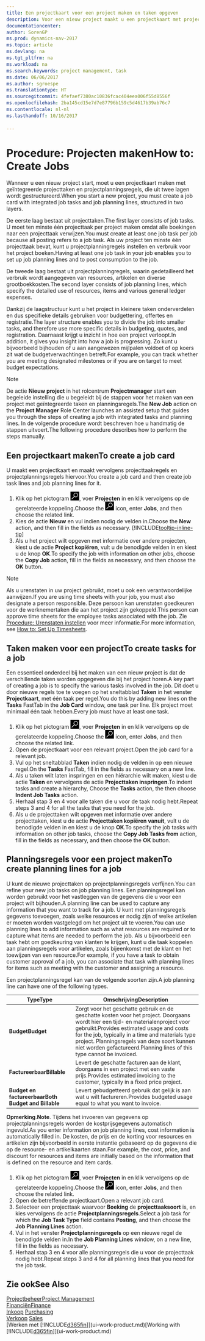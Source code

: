```yaml
---
title: Een projectkaart voor een project maken en taken opgeven
description: Voor een nieuw project maakt u een projectkaart met projecttaken en planningsregels om u te helpen voortgang en budgetten te beheren.
documentationcenter: 
author: SorenGP
ms.prod: dynamics-nav-2017
ms.topic: article
ms.devlang: na
ms.tgt_pltfrm: na
ms.workload: na
ms.search.keywords: project management, task
ms.date: 06/06/2017
ms.author: sgroespe
ms.translationtype: HT
ms.sourcegitcommit: 4fefaef7380ac10836fcac404eea006f55d8556f
ms.openlocfilehash: 2ba145cd15e7d7e87796b159c5d4617b39ab76c7
ms.contentlocale: nl-nl
ms.lasthandoff: 10/16/2017

---
```

# <a name="how-to-create-jobs"></a><span data-ttu-id="6e98d-103">Procedure: Projecten maken</span><span class="sxs-lookup"><span data-stu-id="6e98d-103">How to: Create Jobs</span></span>
<span data-ttu-id="6e98d-104">Wanneer u een nieuw project start, moet u een projectkaart maken met geïntegreerde projecttaken en projectplanningsregels, die uit twee lagen wordt gestructureerd.</span><span class="sxs-lookup"><span data-stu-id="6e98d-104">When you start a new project, you must create a job card with integrated job tasks and job planning lines, structured in two layers.</span></span>  

<span data-ttu-id="6e98d-105">De eerste laag bestaat uit projecttaken.</span><span class="sxs-lookup"><span data-stu-id="6e98d-105">The first layer consists of job tasks.</span></span> <span data-ttu-id="6e98d-106">U moet ten minste één projecttaak per project maken omdat alle boekingen naar een projecttaak verwijzen.</span><span class="sxs-lookup"><span data-stu-id="6e98d-106">You must create at least one job task per job because all posting refers to a job task.</span></span> <span data-ttu-id="6e98d-107">Als uw project ten minste één projecttaak bevat, kunt u projectplanningregels instellen en verbruik voor het project boeken.</span><span class="sxs-lookup"><span data-stu-id="6e98d-107">Having at least one job task in your job enables you to set up job planning lines and to post consumption to the job.</span></span>

<span data-ttu-id="6e98d-108">De tweede laag bestaat uit projectplanningregels, waarin gedetailleerd het verbruik wordt aangegeven van resources, artikelen en diverse grootboekkosten.</span><span class="sxs-lookup"><span data-stu-id="6e98d-108">The second layer consists of job planning lines, which specify the detailed use of resources, items and various general ledger expenses.</span></span>

<span data-ttu-id="6e98d-109">Dankzij de laagstructuur kunt u het project in kleinere taken onderverdelen en dus specifieke details gebruiken voor budgettering, offertes en registratie.</span><span class="sxs-lookup"><span data-stu-id="6e98d-109">The layer structure enables you to divide the job into smaller tasks, and therefore use more specific details in budgeting, quotes, and registration.</span></span> <span data-ttu-id="6e98d-110">Daarnaast krijgt u inzicht in hoe een project verloopt.</span><span class="sxs-lookup"><span data-stu-id="6e98d-110">In addition, it gives you insight into how a job is progressing.</span></span> <span data-ttu-id="6e98d-111">Zo kunt u bijvoorbeeld bijhouden of u aan aangewezen mijlpalen voldoet of op koers zit wat de budgetverwachtingen betreft.</span><span class="sxs-lookup"><span data-stu-id="6e98d-111">For example, you can track whether you are meeting designated milestones or if you are on target to meet budget expectations.</span></span>

> [!NOTE]  
>   <span data-ttu-id="6e98d-112">De actie **Nieuw project** in het rolcentrum **Projectmanager** start een begeleide instelling die u begeleidt bij de stappen voor het maken van een project met geïntegreerde taken en planningsregels.</span><span class="sxs-lookup"><span data-stu-id="6e98d-112">The **New Job** action on the **Project Manager** Role Center launches an assisted setup that guides you through the steps of creating a job with integrated tasks and planning lines.</span></span> <span data-ttu-id="6e98d-113">In de volgende procedure wordt beschreven hoe u handmatig de stappen uitvoert.</span><span class="sxs-lookup"><span data-stu-id="6e98d-113">The following procedure describes how to perform the steps manually.</span></span>

## <a name="to-create-a-job-card"></a><span data-ttu-id="6e98d-114">Een projectkaart maken</span><span class="sxs-lookup"><span data-stu-id="6e98d-114">To create a job card</span></span>
<span data-ttu-id="6e98d-115">U maakt een projectkaart en maakt vervolgens projecttaakregels en projectplanningsregels hiervoor.</span><span class="sxs-lookup"><span data-stu-id="6e98d-115">You create a job card and then create job task lines and job planning lines for it.</span></span>

1. <span data-ttu-id="6e98d-116">Klik op het pictogram ![Zoeken naar pagina of rapport](media/ui-search/search_small.png "pictogram Zoeken naar pagina of rapport"), voer **Projecten** in en klik vervolgens op de gerelateerde koppeling.</span><span class="sxs-lookup"><span data-stu-id="6e98d-116">Choose the ![Search for Page or Report](media/ui-search/search_small.png "Search for Page or Report icon") icon, enter **Jobs**, and then choose the related link.</span></span>  
2. <span data-ttu-id="6e98d-117">Kies de actie **Nieuw** en vul indien nodig de velden in.</span><span class="sxs-lookup"><span data-stu-id="6e98d-117">Choose the **New** action, and then fill in the fields as necessary.</span></span> [!INCLUDE[tooltip-inline-tip](includes/tooltip-inline-tip_md.md)]
3. <span data-ttu-id="6e98d-118">Als u het project wilt opgeven met informatie over andere projecten, kiest u de actie **Project kopiëren**, vult u de benodigde velden in en kiest u de knop **OK**.</span><span class="sxs-lookup"><span data-stu-id="6e98d-118">To specify the job with information on other jobs, choose the **Copy Job** action, fill in the fields as necessary, and then choose the **OK** button.</span></span>

> [!NOTE]  
>   <span data-ttu-id="6e98d-119">Als u urenstaten in uw project gebruikt, moet u ook een verantwoordelijke aanwijzen.</span><span class="sxs-lookup"><span data-stu-id="6e98d-119">If you are using time sheets with your job, you must also designate a person responsible.</span></span> <span data-ttu-id="6e98d-120">Deze persoon kan urenstaten goedkeuren voor de werknemertaken die aan het project zijn gekoppeld.</span><span class="sxs-lookup"><span data-stu-id="6e98d-120">This person can approve time sheets for the employee tasks associated with the job.</span></span> <span data-ttu-id="6e98d-121">Zie [Procedure: Urenstaten instellen](projects-how-setup-time-sheets.md) voor meer informatie.</span><span class="sxs-lookup"><span data-stu-id="6e98d-121">For more information, see [How to: Set Up Timesheets](projects-how-setup-time-sheets.md).</span></span>

## <a name="to-create-tasks-for-a-job"></a><span data-ttu-id="6e98d-122">Taken maken voor een project</span><span class="sxs-lookup"><span data-stu-id="6e98d-122">To create tasks for a job</span></span>
<span data-ttu-id="6e98d-123">Een essentieel onderdeel bij het maken van een nieuw project is dat de verschillende taken worden opgegeven die bij het project horen.</span><span class="sxs-lookup"><span data-stu-id="6e98d-123">A key part of creating a job is to specify the various tasks involved in the job.</span></span> <span data-ttu-id="6e98d-124">Dit doet u door nieuwe regels toe te voegen op het sneltabblad **Taken** in het venster **Projectkaart**, met één taak per regel.</span><span class="sxs-lookup"><span data-stu-id="6e98d-124">You do this by adding new lines on the **Tasks** FastTab in the **Job Card** window, one task per line.</span></span> <span data-ttu-id="6e98d-125">Elk project moet minimaal één taak hebben.</span><span class="sxs-lookup"><span data-stu-id="6e98d-125">Every job must have at least one task.</span></span>

1. <span data-ttu-id="6e98d-126">Klik op het pictogram ![Zoeken naar pagina of rapport](media/ui-search/search_small.png "pictogram Zoeken naar pagina of rapport"), voer **Projecten** in en klik vervolgens op de gerelateerde koppeling.</span><span class="sxs-lookup"><span data-stu-id="6e98d-126">Choose the ![Search for Page or Report](media/ui-search/search_small.png "Search for Page or Report icon") icon, enter **Jobs**, and then choose the related link.</span></span>
2. <span data-ttu-id="6e98d-127">Open de projectkaart voor een relevant project.</span><span class="sxs-lookup"><span data-stu-id="6e98d-127">Open the job card for a relevant job.</span></span>
3. <span data-ttu-id="6e98d-128">Vul op het sneltabblad **Taken** indien nodig de velden in op een nieuwe regel.</span><span class="sxs-lookup"><span data-stu-id="6e98d-128">On the **Tasks** FastTab, fill in the fields as necessary on a new line.</span></span>
4. <span data-ttu-id="6e98d-129">Als u taken wilt laten inspringen en een hiërarchie wilt maken, kiest u de actie **Taken** en vervolgens de actie **Projecttaken inspringen**.</span><span class="sxs-lookup"><span data-stu-id="6e98d-129">To indent tasks and create a hierarchy, Choose the **Tasks** action, the then choose **Indent Job Tasks** action.</span></span>
5. <span data-ttu-id="6e98d-130">Herhaal stap 3 en 4 voor alle taken die u voor de taak nodig hebt.</span><span class="sxs-lookup"><span data-stu-id="6e98d-130">Repeat steps 3 and 4 for all the tasks that you need for the job.</span></span>
6. <span data-ttu-id="6e98d-131">Als u de projecttaken wilt opgeven met informatie over andere projecttaken, kiest u de actie **Projecttaken kopiëren vanuit**, vult u de benodigde velden in en kiest u de knop **OK**.</span><span class="sxs-lookup"><span data-stu-id="6e98d-131">To specify the job tasks with information on other job tasks, choose the **Copy Job Tasks from** action, fill in the fields as necessary, and then choose the **OK** button.</span></span>

## <a name="to-create-planning-lines-for-a-job"></a><span data-ttu-id="6e98d-132">Planningsregels voor een project maken</span><span class="sxs-lookup"><span data-stu-id="6e98d-132">To create planning lines for a job</span></span>
<span data-ttu-id="6e98d-133">U kunt de nieuwe projecttaken op projectplanningsregels verfijnen.</span><span class="sxs-lookup"><span data-stu-id="6e98d-133">You can refine your new job tasks on job planning lines.</span></span> <span data-ttu-id="6e98d-134">Een planningsregel kan worden gebruikt voor het vastleggen van de gegevens die u voor een project wilt bijhouden.</span><span class="sxs-lookup"><span data-stu-id="6e98d-134">A planning line can be used to capture any information that you want to track for a job.</span></span> <span data-ttu-id="6e98d-135">U kunt met planningsregels gegevens toevoegen, zoals welke resources er nodig zijn of welke artikelen er moeten worden vastgelegd om het project uit te voeren.</span><span class="sxs-lookup"><span data-stu-id="6e98d-135">You can use planning lines to add information such as what resources are required or to capture what items are needed to perform the job.</span></span> <span data-ttu-id="6e98d-136">Als u bijvoorbeeld een taak hebt om goedkeuring van klanten te krijgen, kunt u die taak koppelen aan planningsregels voor artikelen, zoals bijeenkomst met de klant en het toewijzen van een resource.</span><span class="sxs-lookup"><span data-stu-id="6e98d-136">For example, if you have a task to obtain customer approval of a job, you can associate that task with planning lines for items such as meeting with the customer and assigning a resource.</span></span>  

<span data-ttu-id="6e98d-137">Een projectplanningsregel kan van de volgende soorten zijn.</span><span class="sxs-lookup"><span data-stu-id="6e98d-137">A job planning line can have one of the following types.</span></span>  

| <span data-ttu-id="6e98d-138">Type</span><span class="sxs-lookup"><span data-stu-id="6e98d-138">Type</span></span> | <span data-ttu-id="6e98d-139">Omschrijving</span><span class="sxs-lookup"><span data-stu-id="6e98d-139">Description</span></span> |
| --- | --- |
| <span data-ttu-id="6e98d-140">**Budget**</span><span class="sxs-lookup"><span data-stu-id="6e98d-140">**Budget**</span></span> |<span data-ttu-id="6e98d-141">Zorgt voor het geschatte gebruik en de geschatte kosten voor het project. Doorgaans wordt hier een tijd- en materialenproject voor gebruikt.</span><span class="sxs-lookup"><span data-stu-id="6e98d-141">Provides estimated usage and costs for the job, typically in a time and materials type project.</span></span> <span data-ttu-id="6e98d-142">Planningsregels van deze soort kunnen niet worden gefactureerd.</span><span class="sxs-lookup"><span data-stu-id="6e98d-142">Planning lines of this type cannot be invoiced.</span></span> |
| <span data-ttu-id="6e98d-143">**Factureerbaar**</span><span class="sxs-lookup"><span data-stu-id="6e98d-143">**Billable**</span></span> |<span data-ttu-id="6e98d-144">Levert de geschatte facturen aan de klant, doorgaans in een project met een vaste prijs.</span><span class="sxs-lookup"><span data-stu-id="6e98d-144">Provides estimated invoicing to the customer, typically in a fixed price project.</span></span> |
| <span data-ttu-id="6e98d-145">**Budget en factureerbaar**</span><span class="sxs-lookup"><span data-stu-id="6e98d-145">**Both Budget and Billable**</span></span> |<span data-ttu-id="6e98d-146">Levert gebudgetteerd gebruik dat gelijk is aan wat u wilt factureren.</span><span class="sxs-lookup"><span data-stu-id="6e98d-146">Provides budgeted usage equal to what you want to invoice.</span></span> |

<span data-ttu-id="6e98d-147">**Opmerking**.</span><span class="sxs-lookup"><span data-stu-id="6e98d-147">**Note**.</span></span> <span data-ttu-id="6e98d-148">Tijdens het invoeren van gegevens op projectplanningsregels worden de kostprijsgegevens automatisch ingevuld.</span><span class="sxs-lookup"><span data-stu-id="6e98d-148">As you enter information on job planning lines, cost information is automatically filled in.</span></span> <span data-ttu-id="6e98d-149">De kosten, de prijs en de korting voor resources en artikelen zijn bijvoorbeeld in eerste instantie gebaseerd op de gegevens die op de resource- en artikelkaarten staan.</span><span class="sxs-lookup"><span data-stu-id="6e98d-149">For example, the cost, price, and discount for resources and items are initially based on the information that is defined on the resource and item cards.</span></span>

1. <span data-ttu-id="6e98d-150">Klik op het pictogram ![Zoeken naar pagina of rapport](media/ui-search/search_small.png "pictogram Zoeken naar pagina of rapport"), voer **Projecten** in en klik vervolgens op de gerelateerde koppeling.</span><span class="sxs-lookup"><span data-stu-id="6e98d-150">Choose the ![Search for Page or Report](media/ui-search/search_small.png "Search for Page or Report icon") icon, enter **Jobs**, and then choose the related link.</span></span>
2. <span data-ttu-id="6e98d-151">Open de betreffende projectkaart.</span><span class="sxs-lookup"><span data-stu-id="6e98d-151">Open a relevant job card.</span></span>
3. <span data-ttu-id="6e98d-152">Selecteer een projecttaak waarvoor **Boeking** de **projecttaaksoort** is, en kies vervolgens de actie **Projectplanningsregels**.</span><span class="sxs-lookup"><span data-stu-id="6e98d-152">Select a job task for which the **Job Task Type** field contains **Posting**, and then choose the **Job Planning Lines** action.</span></span>  
4. <span data-ttu-id="6e98d-153">Vul in het venster **Projectplanningsregels** op een nieuwe regel de benodigde velden in.</span><span class="sxs-lookup"><span data-stu-id="6e98d-153">In the **Job Planning Lines** window, on a new line, fill in the fields as necessary.</span></span>
5. <span data-ttu-id="6e98d-154">Herhaal stap 3 en 4 voor alle planningsregels die u voor de projecttaak nodig hebt.</span><span class="sxs-lookup"><span data-stu-id="6e98d-154">Repeat steps 3 and 4 for all planning lines that you need for the job task.</span></span>

## <a name="see-also"></a><span data-ttu-id="6e98d-155">Zie ook</span><span class="sxs-lookup"><span data-stu-id="6e98d-155">See Also</span></span>
[<span data-ttu-id="6e98d-156">Projectbeheer</span><span class="sxs-lookup"><span data-stu-id="6e98d-156">Project Management</span></span>](projects-manage-projects.md)  
[<span data-ttu-id="6e98d-157">Financiën</span><span class="sxs-lookup"><span data-stu-id="6e98d-157">Finance</span></span>](finance.md)  
<span data-ttu-id="6e98d-158">[Inkoop](purchasing-manage-purchasing.md)       </span><span class="sxs-lookup"><span data-stu-id="6e98d-158">[Purchasing](purchasing-manage-purchasing.md)       </span></span>  
<span data-ttu-id="6e98d-159">[Verkoop](sales-manage-sales.md)    </span><span class="sxs-lookup"><span data-stu-id="6e98d-159">[Sales](sales-manage-sales.md)    </span></span>  
<span data-ttu-id="6e98d-160">[Werken met [!INCLUDE[d365fin](includes/d365fin_md.md)]](ui-work-product.md)</span><span class="sxs-lookup"><span data-stu-id="6e98d-160">[Working with [!INCLUDE[d365fin](includes/d365fin_md.md)]](ui-work-product.md)</span></span>  

